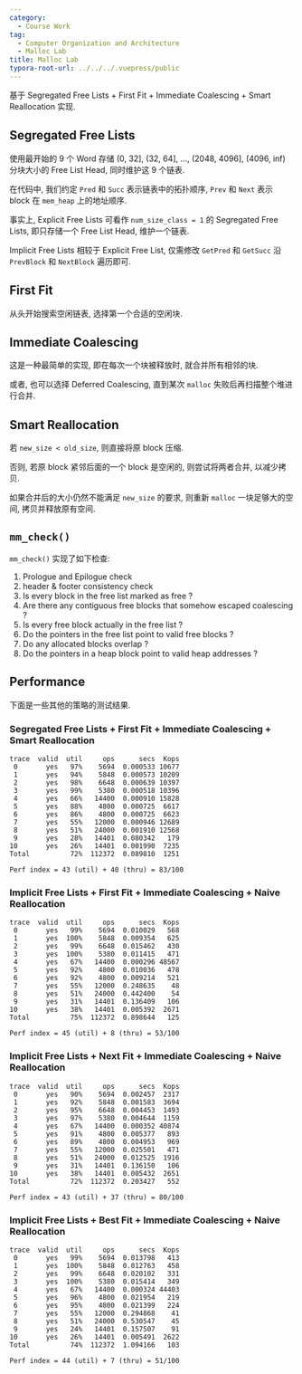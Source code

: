 ```yaml
---
category:
  - Course Work
tag:
  - Computer Organization and Architecture
  - Malloc Lab
title: Malloc Lab
typora-root-url: ../../../.vuepress/public
---
```


基于 Segregated Free Lists + First Fit + Immediate Coalescing + Smart Reallocation 实现.

## Segregated Free Lists

使用最开始的 9 个 Word 存储 (0, 32], (32, 64], ..., (2048, 4096], (4096, inf) 分块大小的 Free List Head, 同时维护这 9 个链表.

在代码中, 我们约定 `Pred` 和 `Succ` 表示链表中的拓扑顺序, `Prev` 和 `Next` 表示 block 在 `mem_heap` 上的地址顺序.

事实上, Explicit Free Lists 可看作 `num_size_class = 1` 的 Segregated Free Lists, 即只存储一个 Free List Head, 维护一个链表.

Implicit Free Lists 相较于 Explicit Free List, 仅需修改 `GetPred` 和 `GetSucc` 沿 `PrevBlock` 和 `NextBlock` 遍历即可.

## First Fit

从头开始搜索空闲链表, 选择第一个合适的空闲块.

## Immediate Coalescing

这是一种最简单的实现, 即在每次一个块被释放时, 就合并所有相邻的块.

或者, 也可以选择 Deferred Coalescing, 直到某次 `malloc` 失败后再扫描整个堆进行合并.

## Smart Reallocation

若 `new_size < old_size`, 则直接将原 block 压缩.

否则, 若原 block 紧邻后面的一个 block 是空闲的, 则尝试将两者合并, 以减少拷贝.

如果合并后的大小仍然不能满足 `new_size` 的要求, 则重新 `malloc` 一块足够大的空间, 拷贝并释放原有空间.

## `mm_check()`

`mm_check()` 实现了如下检查:

1. Prologue and Epilogue check
2. header & footer consistency check
3. Is every block in the free list marked as free ?
4. Are there any contiguous free blocks that somehow escaped coalescing ?
5. Is every free block actually in the free list ?
6. Do the pointers in the free list point to valid free blocks ?
7. Do any allocated blocks overlap ?
8. Do the pointers in a heap block point to valid heap addresses ?

## Performance

下面是一些其他的策略的测试结果.

### Segregated Free Lists + First Fit + Immediate Coalescing + Smart Reallocation

```
trace  valid  util     ops      secs  Kops
 0       yes   97%    5694  0.000533 10677
 1       yes   94%    5848  0.000573 10209
 2       yes   98%    6648  0.000639 10397
 3       yes   99%    5380  0.000518 10396
 4       yes   66%   14400  0.000910 15828
 5       yes   88%    4800  0.000725  6617
 6       yes   86%    4800  0.000725  6623
 7       yes   55%   12000  0.000946 12689
 8       yes   51%   24000  0.001910 12568
 9       yes   28%   14401  0.080342   179
10       yes   26%   14401  0.001990  7235
Total          72%  112372  0.089810  1251

Perf index = 43 (util) + 40 (thru) = 83/100
```

### Implicit Free Lists + First Fit + Immediate Coalescing + Naive Reallocation

```
trace  valid  util     ops      secs  Kops
 0       yes   99%    5694  0.010029   568
 1       yes  100%    5848  0.009354   625
 2       yes   99%    6648  0.015462   430
 3       yes  100%    5380  0.011415   471
 4       yes   67%   14400  0.000296 48567
 5       yes   92%    4800  0.010036   478
 6       yes   92%    4800  0.009214   521
 7       yes   55%   12000  0.248635    48
 8       yes   51%   24000  0.442400    54
 9       yes   31%   14401  0.136409   106
10       yes   38%   14401  0.005392  2671
Total          75%  112372  0.898644   125

Perf index = 45 (util) + 8 (thru) = 53/100
```

### Implicit Free Lists + Next Fit + Immediate Coalescing + Naive Reallocation

```
trace  valid  util     ops      secs  Kops
 0       yes   90%    5694  0.002457  2317
 1       yes   92%    5848  0.001583  3694
 2       yes   95%    6648  0.004453  1493
 3       yes   97%    5380  0.004644  1159
 4       yes   67%   14400  0.000352 40874
 5       yes   91%    4800  0.005377   893
 6       yes   89%    4800  0.004953   969
 7       yes   55%   12000  0.025501   471
 8       yes   51%   24000  0.012525  1916
 9       yes   31%   14401  0.136150   106
10       yes   38%   14401  0.005432  2651
Total          72%  112372  0.203427   552

Perf index = 43 (util) + 37 (thru) = 80/100
```

### Implicit Free Lists + Best Fit + Immediate Coalescing + Naive Reallocation

```
trace  valid  util     ops      secs  Kops
 0       yes   99%    5694  0.013798   413
 1       yes  100%    5848  0.012763   458
 2       yes   99%    6648  0.020102   331
 3       yes  100%    5380  0.015414   349
 4       yes   67%   14400  0.000324 44403
 5       yes   96%    4800  0.021954   219
 6       yes   95%    4800  0.021399   224
 7       yes   55%   12000  0.294868    41
 8       yes   51%   24000  0.530547    45
 9       yes   24%   14401  0.157507    91
10       yes   26%   14401  0.005491  2622
Total          74%  112372  1.094166   103

Perf index = 44 (util) + 7 (thru) = 51/100
```
